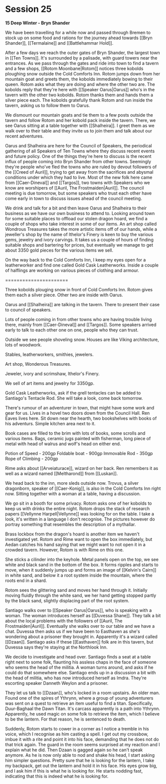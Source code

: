 # Session 25

**15 Deep Winter - Bryn Shander**

We have been travelling for a while now and passed through Bremen to stock up on some food and rations for the journey ahead towards [[Bryn Shander]], [[Termalaine]] and [[Battlehammar Hold]]. 

After a few days we reach the outer gates of Bryn Shander, the largest town in [[Ten Towns]]. It's surrounded by a palisade, with guard towers near the entrances. As we pass through the gates and ride into town to find a tavern and a few shops, [[Rotom Moonbane|Rotom]] notices three kobolds ploughing snow outside the Cold Comforts Inn. Rotom jumps down from her mountain goat and greets them, the kobolds immediately bowing to their queen. Rotom asks what they are doing and where the other two are. The kobolds reply that they're here with [[Speaker Oarus|Oarus]] who's in the tavern with the other two kobolds. Rotom thanks them and hands them a silver piece each. The kobolds gratefully thank Rotom and run inside the tavern, asking us to follow them to Oarus.

We dismount our mountain goats and tie them to a few posts outside the tavern and follow Rotom and her kobold pack inside the tavern. There, we see Oarus sitting at a table together with [[Shalheira]]. I greet them as we walk over to their table and they invite us to join them and talk about our recent adventures. 

Oarus and Shalheira are here for the Council of Speakers, the periodical gathering of all Speakers of Ten Towns where they discuss recent events and future policy. One of the things they're here to discuss is the recent influx of people coming into Bryn Shander from other towns. Seemingly they're people who've fled the towns who are ruled by devout followers of the [[Creed of Auril]], trying to get away from the sacrifices and abysmal conditions under which they had to live. Most of the new folk here came from [[Caer-Dineval]] and [[Targos]], two towns with Speakers who we know are worshipers of [[Auril, The Frostmaiden|Auril]]. The council meeting is due tomorrow, but some speakers who trust each other have come early in town to discuss issues ahead of the council meeting.

We drink and talk for a bit and then leave Oarus and Shalheira to their business as we have our own business to attend to. Looking around town for some suitable places to offload our stolen dragon hoard, we find a couple of shops who take interest in some of our items. An art shop called Wondrous Treasures takes the more artistic items off of our hands, while a jeweller's shop by the name of Ithelor's Finery is keen to buy the various gems, jewelry and ivory carvings. It takes us a couple of hours of finding suitable shops and bartering for prices, but eventually we manage to get about 3350 gold pieces for the various items we sell.

On the way back to the Cold Comforts Inn, I keep my eyes open for a leatherworker and find one called Gold Cask Leatherworks. Inside a couple of halflings are working on various pieces of clothing and armour.





======================

Three kobolds plouging snow in front of Cold Comforts Inn. Rotom gives them each a silver piece. Other two are inside with Oarus.

Oarus and [[Shalheira]] are talking in the tavern. There to present their case to council of speakers.

Lots of people coming in from other towns who are having trouble living there, mainly from [[Caer-Dineval]] and [[Targos]]. Some speakers arrived early to talk to each other one on one, people who they can trust.

Outside we see people shoveling snow. Houses are like Viking architecture, lots of woodwork.

Stables, leatherworkers, smithies, jewelers.

Art shop, Wonderous Treasures.

Jeweler, ivory and scrimshaw, Ithelor's Finery.

We sell of art items and jewelry for 3350gp.

Gold Cask Leatherworks, ask if the grell tentacles can be added to Santiago's Tentacle Rod. She will take a look, come back tomorrow.

There's rumour of an adventurer in town, that might have some work and gear for us. Lives in a hovel two doors down from the Council Hall. Ren Eaves lives here. Sit down near the hearth, two bookshelves with books of his adventurs. Simple kitchen area next to it.

Book cases are filled to the brim with lots of books, some scrolls and various items. Bags, ceramic jugs painted with fisherman, long piece of metal with head of walrus and wolf's head on either end.

Potion of Speed - 200gp
Foldable boat - 900gp
Immovable Rod - 350gp
Rope of Climbing - 200gp

Rime asks about [[Arveiaturace]], wizard on her back. Ren remembers it as well as a wizard named [[Meltharond]] from [[Luskan]].

We head back to the inn, more sleds outside now. Trovus, a silver dragonborn, speaker of [[Caer-Konig]], is also in the Cold Comforts Inn right now. Sitting together with a woman at a table, having a discussion.

We go sit in a booth for some privacy. Rotom asks one of her kobolds to keep us with drinks the entire night. Rotom drops the stack of research papers [[Vellynne Harpell|Vellynne]] was looking for on the table. I take a look, it's written in a language I don't recognise. The pictures however do portray something that resembles the description of a mythallar.

Brass lockbox from the dragon's hoard is another item we haven't investigated yet. Rotom and Rime want to open the box immediately, but Aedan catches his hand saying that we might want to not open it in a crowded tavern. However, Rotom is with Rime on this one.

She sticks a cilinder into the keyhole. Metal panels open on the top, we see white and black sand in the bottom of the box. It forms ripples and starts to move, when it suddenly jumps up and forms an image of [[Kelvin's Cairn]] in white sand, and below it a root system inside the mountain, where the roots end in a shard.

Rotom sees the glittering sand and moves her hand through it. Initially moving fluidly through the white sand, we her hand getting stopped partly by the black sand, slightly displacing part of the root system.

Santiago walks over to [[Speaker Oarus|Oarus]], who is speaking with a woman. The woman introduces herself as [[Duvessa Shane]].  They talk a bit about the local problems with the followers of [[Auril, The Frostmaiden|Auril]]. Eventually she walks over to our table and we have a chat. Duvessa then asks us if we have been to Easthaven as she's wondering about a prisoner they brought in. Apparently it's a wizard called [[Dzaan]]. Santiago asks if these [[Easthaven]] folk are in this tavern, but Duvessa says they're staying at the Northlook Inn.

We decide to investigate and head over. Santiago finds a seat at a table right next to some folk, flaunting his assless chaps in the face of someone who seems the head of the militia. A woman turns around, and asks if he could do that somewhere else. Santiago ends up in a discussion a bit with the head of militia, who has now introduced herself as Imdra. They're escorting speaker Danneth Weylon and a prisoner.

They let us talk to [[Dzaan]], who's locked in a room upstairs. An older man. 
Found one of the spires of Ythrynn, where a group of young adventurers was sent on a quest to retrieve an item useful to find a titan. Specifically, Duur-Baghaal the Dawn Titan. It's carcass apparently is a path into Ythrynn. Apparently, he used magic on some folk to retrieve the item, which I believe to be the lantern. For that reason, he is sentenced to death.

Suddenly, Rotom starts to cower in a corner as I notice a tremble in his voice, which I recognise as him casting a spell. I get out my crossbow, imbue it with a rite and point it into his face, demanding that he does not do that trick again. The guard in the room seems surprised at my reaction and I explain what he did. Then Dzaan is gagged again so he can't speak anymore. As he is now only able to nod and shake his head, I start asking him simpler questions. Pretty sure that he is looking for the lantern, I take my backpack, get out the lantern and hold it in his face. His eyes grow big, and I ask him if this is what he is looking for. He starts nodding fast, indicating that this is indeed what he is looking for.
